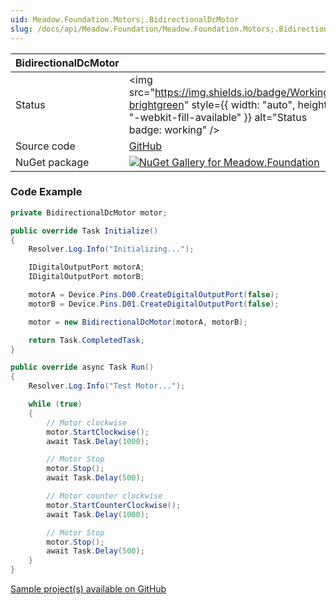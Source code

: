```yaml
---
uid: Meadow.Foundation.Motors;.BidirectionalDcMotor
slug: /docs/api/Meadow.Foundation/Meadow.Foundation.Motors;.BidirectionalDcMotor
---
```


| BidirectionalDcMotor | |
|--------|--------|
| Status | <img src="https://img.shields.io/badge/Working-brightgreen" style={{ width: "auto", height: "-webkit-fill-available" }} alt="Status badge: working" /> |
| Source code | [GitHub](https://github.com/WildernessLabs/Meadow.Foundation/tree/main/Source/Meadow.Foundation.Core/Motors) |
| NuGet package | <a href="https://www.nuget.org/packages/Meadow.Foundation/" target="_blank"><img src="https://img.shields.io/nuget/v/Meadow.Foundation.svg?label=Meadow.Foundation" alt="NuGet Gallery for Meadow.Foundation" /></a> |

### Code Example

```csharp
private BidirectionalDcMotor motor;

public override Task Initialize()
{
    Resolver.Log.Info("Initializing...");

    IDigitalOutputPort motorA;
    IDigitalOutputPort motorB;

    motorA = Device.Pins.D00.CreateDigitalOutputPort(false);
    motorB = Device.Pins.D01.CreateDigitalOutputPort(false);

    motor = new BidirectionalDcMotor(motorA, motorB);

    return Task.CompletedTask;
}

public override async Task Run()
{
    Resolver.Log.Info("Test Motor...");

    while (true)
    {
        // Motor clockwise
        motor.StartClockwise();
        await Task.Delay(1000);

        // Motor Stop
        motor.Stop();
        await Task.Delay(500);

        // Motor counter clockwise
        motor.StartCounterClockwise();
        await Task.Delay(1000);

        // Motor Stop
        motor.Stop();
        await Task.Delay(500);
    }
}

```

[Sample project(s) available on GitHub](https://github.com/WildernessLabs/Meadow.Foundation/tree/main/Source/Meadow.Foundation.Core.Samples/Motor.BidirectionalDcMotor_Sample)

